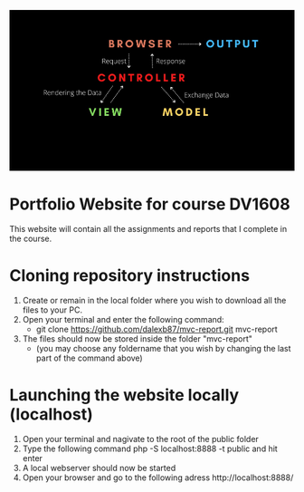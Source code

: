 ![A simple illustration describing the concept of mvc](/assets/images/mvc-illustration.jpg)

Portfolio Website for course DV1608
===================================

This website will contain all the assignments and reports that I complete in the course.


Cloning repository instructions
===============================

1.  Create or remain in the local folder where you wish to download all the files to your PC.
2.  Open your terminal and enter the following command:
    - git clone https://github.com/dalexb87/mvc-report.git mvc-report
3.  The files should now be stored inside the folder "mvc-report"
    - (you may choose any foldername that you wish by changing the last part of the command above)


Launching the website locally (localhost)
=========================================

1. Open your terminal and nagivate to the root of the public folder
2. Type the following command php -S localhost:8888 -t public and hit enter
3. A local webserver should now be started
4. Open your browser and go to the following adress http://localhost:8888/